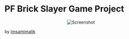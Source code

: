 # PF Brick Slayer Game Project

<div align="center">
  <img src="https://i.ibb.co/YQCF9Y2/Screenshot-from-2021-09-24-15-32-50.png" alt="Screenshot"/>
</div>

by [imsamimalik](https://imsamimalik.com/)
